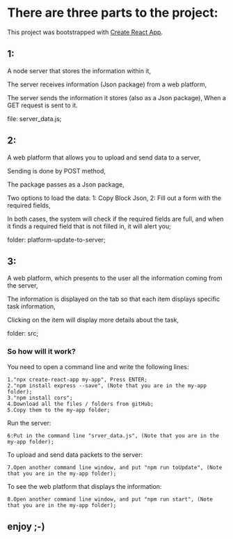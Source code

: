 


# There are three parts to the project:

This project was bootstrapped with [Create React App](https://github.com/facebook/create-react-app).

## 1:

A node server that stores the information within it,

The server receives information (Json package) from a web platform,

The server sends the information it stores (also as a Json package), When a GET request is sent to it.

file:
    server_data.js;

## 2:

A web platform that allows you to upload and send data to a server,

Sending is done by POST method,

The package passes as a Json package,

Two options to load the data:
    1: Copy Block Json,
    2: Fill out a form with the required fields,

In both cases, the system will check if the required fields are full, and when it finds a required field that is not filled in, it will alert you;

folder:
    platform-update-to-server;

## 3:

A web platform, which presents to the user all the information coming from the server,

The information is displayed on the tab so that each item displays specific task information,

Clicking on the item will display more details about the task,

folder:
    src;

### So how will it work?

You need to open a command line and write the following lines:

    1."npx create-react-app my-app", Press ENTER;
    2."npm install express --save", (Note that you are in the my-app folder);
    3."npm install cors";
    4.Download all the files / folders from gitHub;
    5.Copy them to the my-app folder;

Run the server:

    6:Put in the command line "srver_data.js", (Note that you are in the my-app folder);

To upload and send data packets to the server:

    7.Open another command line window, and put "npm run toUpdate", (Note that you are in the my-app folder);

To see the web platform that displays the information:

    8.Open another command line window, and put "npm run start", (Note that you are in the my-app folder);

## enjoy ;-)
